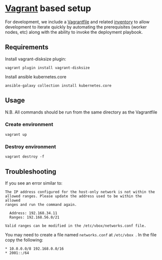 # [Vagrant](https://www.vagrantup.com/) based setup

For development, we include a [Vagrantfile](../../Vagrantfile) and related [inventory](./ansible-inventory.yml) to allow development to iterate quickly by automating the prerequisites (worker nodes, etc) along with the ability to invoke the deployment playbook.

## Requirements

Install vagrant-disksize plugin:
``` shell
vagrant plugin install vagrant-disksize
```

Install ansible kubernetes.core
```shell
ansible-galaxy collection install kubernetes.core
```

## Usage

N.B. All commands should be run from the same directory as the Vagrantfile

### Create environment

``` shell
vagrant up
```

### Destroy environment

``` shell
vagrant destroy -f
```

## Troubleshooting

If you see an error similar to:

```
The IP address configured for the host-only network is not within the
allowed ranges. Please update the address used to be within the allowed
ranges and run the command again.

  Address: 192.168.34.11
  Ranges: 192.168.56.0/21

Valid ranges can be modified in the /etc/vbox/networks.conf file.
```

You may need to create a file named ``` networks.conf ``` at ```/etc/vbox ```. In the file copy the following:

```
* 10.0.0.0/8 192.168.0.0/16
* 2001::/64
```
